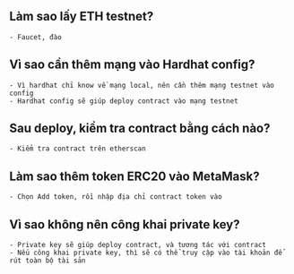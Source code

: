 ## Làm sao lấy ETH testnet?

    - Faucet, đào

## Vì sao cần thêm mạng vào Hardhat config?

    - Vì hardhat chỉ know về mạng local, nên cần thêm mạng testnet vào config
    - Hardhat config sẽ giúp deploy contract vào mạng testnet

## Sau deploy, kiểm tra contract bằng cách nào?

    - Kiểm tra contract trên etherscan

## Làm sao thêm token ERC20 vào MetaMask?

    - Chọn Add token, rồi nhập địa chỉ contract token vào

## Vì sao không nên công khai private key?

    - Private key sẽ giúp deploy contract, và tương tác với contract
    - Nếu công khai private key, thì sẽ có thể truy cập vào tài khoản để rút toàn bộ tài sản
